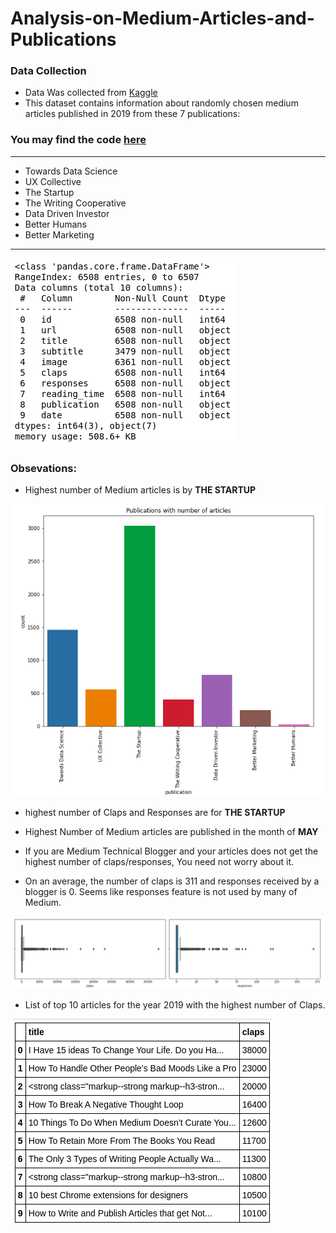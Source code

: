 # Analysis-on-Medium-Articles-and-Publications

### Data Collection
- Data Was collected from [Kaggle](https://www.kaggle.com/dorianlazar/medium-articles-dataset)
- This dataset contains information about randomly chosen medium articles published in 2019 from these 7 publications:

### You may find the code [here](https://www.kaggle.com/lokeshrth4617/overview-of-medium-articles)
---
- Towards Data Science
- UX Collective
- The Startup
- The Writing Cooperative
- Data Driven Investor
- Better Humans
- Better Marketing
---
![](/Images/pan1.png)

### Obsevations:
- Highest number of Medium articles is by **THE STARTUP**

![](/Images/pan2.png)

- highest number of Claps and Responses are for **THE STARTUP**

- Highest Number of Medium articles are published in the month of **MAY**

- If you are Medium Technical Blogger and your articles does not get the highest number of claps/responses, You need not worry about it.
- On an average, the number of claps is 311 and responses received by a blogger is 0. Seems like responses feature is not used by many of Medium.

![](/Images/pan3.png)

- List of top 10 articles for the year 2019 with the highest number of Claps.

![](/Images/pan4.png)
